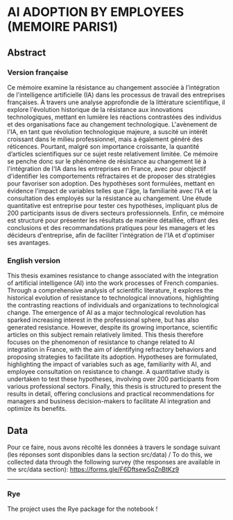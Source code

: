 # AI ADOPTION BY EMPLOYEES (MEMOIRE PARIS1)

## Abstract

### Version française
Ce mémoire examine la résistance au changement associée à l'intégration de l'intelligence artificielle (IA) dans les processus de travail des entreprises françaises. À travers une analyse approfondie de la littérature scientifique, il explore l'évolution historique de la résistance aux innovations technologiques, mettant en lumière les réactions contrastées des individus et des organisations face au changement technologique. L'avènement de l'IA, en tant que révolution technologique majeure, a suscité un intérêt croissant dans le milieu professionnel, mais a également généré des réticences. Pourtant, malgré son importance croissante, la quantité d’articles scientifiques sur ce sujet reste relativement limitée. Ce mémoire se penche donc sur le phénomène de résistance au changement lié à l'intégration de l'IA dans les entreprises en France, avec pour objectif d'identifier les comportements réfractaires et de proposer des stratégies pour favoriser son adoption. Des hypothèses sont formulées, mettant en évidence l'impact de variables telles que l'âge, la familiarité avec l'IA et la consultation des employés sur la résistance au changement. Une étude quantitative est entreprise pour tester ces hypothèses, impliquant plus de 200 participants issus de divers secteurs professionnels. Enfin, ce mémoire est structuré pour présenter les résultats de manière détaillée, offrant des conclusions et des recommandations pratiques pour les managers et les décideurs d'entreprise, afin de faciliter l'intégration de l'IA et d'optimiser ses avantages.

### English version
This thesis examines resistance to change associated with the integration of artificial intelligence (AI) into the work processes of French companies. Through a comprehensive analysis of scientific literature, it explores the historical evolution of resistance to technological innovations, highlighting the contrasting reactions of individuals and organizations to technological change. The emergence of AI as a major technological revolution has sparked increasing interest in the professional sphere, but has also generated resistance. However, despite its growing importance, scientific articles on this subject remain relatively limited. This thesis therefore focuses on the phenomenon of resistance to change related to AI integration in France, with the aim of identifying refractory behaviors and proposing strategies to facilitate its adoption. Hypotheses are formulated, highlighting the impact of variables such as age, familiarity with AI, and employee consultation on resistance to change. A quantitative study is undertaken to test these hypotheses, involving over 200 participants from various professional sectors. Finally, this thesis is structured to present the results in detail, offering conclusions and practical recommendations for managers and business decision-makers to facilitate AI integration and optimize its benefits.

## Data

Pour ce faire, nous avons récolté les données à travers le sondage suivant (les réponses sont disponibles dans la section src/data) / To do this, we collected data through the following survey (the responses are available in the src/data section):
https://forms.gle/F6Dftsew5qZnBtKz9

---

### Rye

The project uses the Rye package for the notebook !

